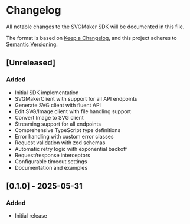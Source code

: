 # Changelog

All notable changes to the SVGMaker SDK will be documented in this file.

The format is based on [Keep a Changelog](https://keepachangelog.com/en/1.0.0/),
and this project adheres to [Semantic Versioning](https://semver.org/spec/v2.0.0.html).

## [Unreleased]

### Added
- Initial SDK implementation
- SVGMakerClient with support for all API endpoints
- Generate SVG client with fluent API
- Edit SVG/Image client with file handling support
- Convert Image to SVG client
- Streaming support for all endpoints
- Comprehensive TypeScript type definitions
- Error handling with custom error classes
- Request validation with zod schemas
- Automatic retry logic with exponential backoff
- Request/response interceptors
- Configurable timeout settings
- Documentation and examples

## [0.1.0] - 2025-05-31

### Added
- Initial release